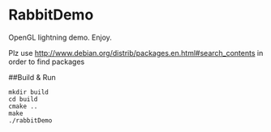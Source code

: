 RabbitDemo
==========

OpenGL lightning demo. Enjoy.

Plz use http://www.debian.org/distrib/packages.en.html#search_contents in order to
find packages

##Build & Run
```
mkdir build 
cd build 
cmake ..
make
./rabbitDemo
```

